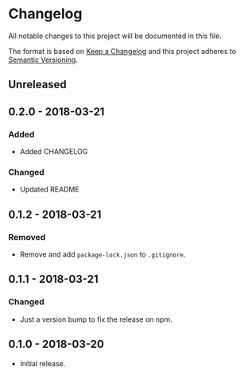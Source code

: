 # Changelog
All notable changes to this project will be documented in this file.

The format is based on [Keep a Changelog](http://keepachangelog.com/en/1.0.0/)
and this project adheres to [Semantic Versioning](http://semver.org/spec/v2.0.0.html).

## Unreleased

## 0.2.0 - 2018-03-21
### Added
- Added CHANGELOG

### Changed
- Updated README

## 0.1.2 - 2018-03-21
### Removed
- Remove and add `package-lock.json` to `.gitignore`.

## 0.1.1 - 2018-03-21
### Changed
- Just a version bump to fix the release on npm.

## 0.1.0 - 2018-03-20
- Initial release.
